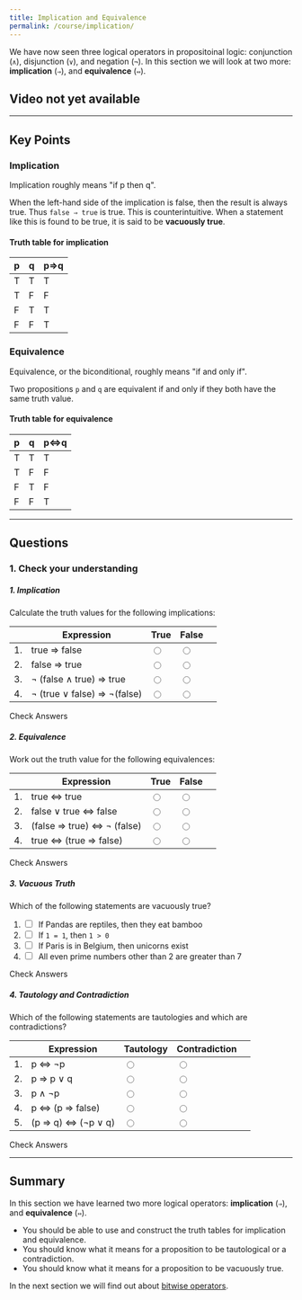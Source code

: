 ```yaml
---
title: Implication and Equivalence
permalink: /course/implication/
---
```


We have now seen three logical operators in propositoinal logic: conjunction (`∧`), disjunction (`∨`), and negation (`¬`). In this section we will look at two more: **implication** (`⇒`), and **equivalence** (`⇔`).


## Video not yet available

---

## Key Points

### Implication

Implication roughly means "if p then q".

When the left-hand side of the implication is false, then the result is always true. Thus `false ⇒ true` is true. This is counterintuitive. When a statement like this is found to be true, it is said to be **vacuously true**.

#### Truth table for implication

| p | q | p⇒q |
|---|---|-----|
| T | T | T   |
| T | F | F   |
| F | T | T   |
| F | F | T   |

### Equivalence

Equivalence, or the biconditional, roughly means "if and only if".

Two propositions `p` and `q` are equivalent if and only if they both have the same truth value.

#### Truth table for equivalence

| p | q | p⇔q |
|---|---|-----|
| T | T | T   |
| T | F | F   |
| F | T | F   |
| F | F | T   |

---

## Questions

### 1. Check your understanding

##### 1. Implication

Calculate the truth values for the following implications:

|    | Expression | True | False | |
|----| ------ | ------- | ----- |--| 
| 1. | <label for ="q11">true ⇒ false</label>  | <input type="radio" name="q11" id="q11t" value="t"/> | <input type="radio" name="q11" id="q11f" data-answer value="f"/> | <span id="q11c" style="display:inline-block"></span> |
| 2. | <label for ="q12">false ⇒ true</label> | <input type="radio" name="q12" id="q12t" data-answer value="t"/> | <input type="radio" name="q12" id="q12f" value="f"/> | <span id="q12c" style="display:inline-block"></span> |
| 3. | <label for ="q13">¬ (false ∧ true) ⇒ true</label>| <input type="radio" name="q13" id="q13t" data-answer value="t"/> | <input type="radio" name="q13" id="q13f" value="f"/> | <span id="q13c" style="display:inline-block"></span> |
| 4. | <label for ="q14">¬ (true ∨ false) ⇒ ¬(false)</label> | <input type="radio" name="q14" id="q14t" data-answer value="t"/> | <input type="radio" name="q14" id="q14f" value="f"/> | <span id="q14c" style="display:inline-block"></span> |

<a class="btn btn-primary" type="submit" onClick="checkAnswers('q1')">Check Answers</a>
<script src="/assets/check.js"></script>

##### 2. Equivalence

Work out the truth value for the following equivalences: 

|    | Expression | True | False | |
|----| ------ | ------- | ----- | --|
| 1. | <label for ="q21">true ⇔ true</label>  | <input type="radio" name="q21" id="q21t" data-answer value="t"/> | <input type="radio" name="q21" id="q21f" value="f"/> | <span id="q21c" style="display:inline-block"></span> |
| 2. | <label for ="q22">false ∨ true ⇔ false</label> | <input type="radio" name="q22" id="q22t" value="t"/> | <input type="radio" name="q22" id="q22f"  data-answer value="f"/> |<span id="q22c" style="display:inline-block"></span> |
| 3. | <label for ="q23">(false ⇒ true) ⇔ ¬ (false)</label>| <input type="radio" name="q23" id="q23t"  data-answer value="t"/> | <input type="radio" name="q23" id="q23f" value="f"/> | <span id="q23c" style="display:inline-block"></span> |
| 4. | <label for ="q24">true ⇔ (true ⇒ false) </label> | <input type="radio" name="q24" id="q24t" value="t"/> | <input type="radio" name="q24" id="q24f" data-answer value="f"/> | <span id="q24c" style="display:inline-block"></span> |

<a class="btn btn-primary" type="submit" onClick="checkAnswers('q2')">Check Answers</a>

##### 3. Vacuous Truth

Which of the following statements are vacuously true? 

1. <input type="checkbox" id="q31" data-answer="true"/> <span id="q31c" style="display:inline-block"></span> <label for ="q31">If Pandas are reptiles, then they eat bamboo</label> 
2. <input type="checkbox" id="q32" data-answer="false"/> <span id="q32c" style="display:inline-block"></span> <label for ="q32">If `1 = 1`, then `1 > 0`</label> 
3. <input type="checkbox" id="q33" data-answer="true"/> <span id="q33c" style="display:inline-block"></span> <label for ="q33">If Paris is in Belgium, then unicorns exist</label> 
3. <input type="checkbox" id="q34" data-answer="true"/> <span id="q34c" style="display:inline-block"></span> <label for ="q33">All even prime numbers other than 2 are greater than 7</label> 


<a class="btn btn-primary" type="submit" onClick="checkAnswers('q3')">Check Answers</a>

##### 4. Tautology and Contradiction

Which of the following statements are tautologies and which are contradictions?

|    | Expression | Tautology | Contradiction | |
| -- | ---------- | ---- | ----- | -- |
| 1. | p ⇔ ¬p | <input type="radio" name="q41" id="q41t" value="t"/> | <input type="radio" name="q41"  data-answer id="q41f" value="f"/> | <span id="q41c" style="display:inline-block"></span> |
| 2. | p ⇒ p ∨ q  | <input type="radio" name="q42" id="q42t"  data-answer value="t"/> | <input type="radio" name="q42" id="q42f" value="f"/> | <span id="q42c" style="display:inline-block"></span> |
| 3. | p ∧ ¬p  | <input type="radio" name="q43" id="q43t" value="t"/> | <input type="radio" name="q43" id="q43f"  data-answer value="f"/> | <span id="q43c" style="display:inline-block"></span> |
| 4. | p ⇔ (p ⇒ false) | <input type="radio" name="q44" id="q44t" value="t"/> | <input type="radio" name="q44" id="q44f"  data-answer value="f"/> | <span id="q44c" style="display:inline-block"></span> |
| 5. | (p ⇒ q) ⇔ (¬p ∨ q) | <input type="radio" name="q45" id="q45t" data-answer value="t"/> | <input type="radio" name="q45" id="q45f" value="f"/> | <span id="q45c" style="display:inline-block"></span> |

<a class="btn btn-primary" type="submit" onClick="checkAnswers('q4')">Check Answers</a>


---

## Summary

In this section we have learned two more logical operators: **implication** (`⇒`), and **equivalence** (`⇔`).

* You should be able to use and construct the truth tables for implication and equivalence.
* You should know what it means for a proposition to be tautological or a contradiction.
* You should know what it means for a proposition to be vacuously true.

In the next section we will find out about [bitwise operators](../bitwise-operators).